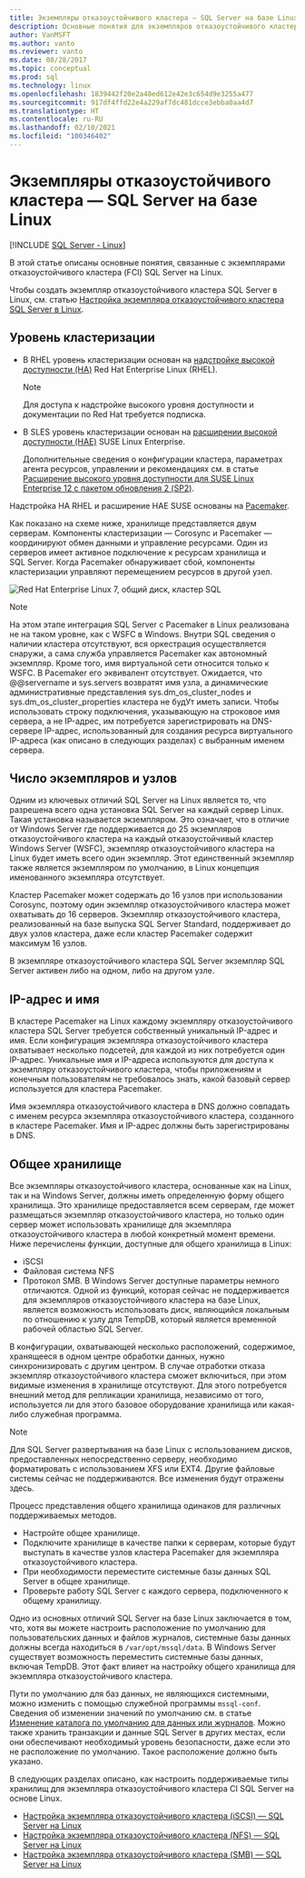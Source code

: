 ```yaml
---
title: Экземпляры отказоустойчивого кластера — SQL Server на базе Linux
description: Основные понятия для экземпляров отказоустойчивого кластера SQL Server в Linux включают уровень кластеризации, число экземпляров, IP-адрес, имя и общее хранилище.
author: VanMSFT
ms.author: vanto
ms.reviewer: vanto
ms.date: 08/28/2017
ms.topic: conceptual
ms.prod: sql
ms.technology: linux
ms.openlocfilehash: 1839442f20e2a48ed612e42e3c654d9e3255a477
ms.sourcegitcommit: 917df4ffd22e4a229af7dc481dcce3ebba0aa4d7
ms.translationtype: HT
ms.contentlocale: ru-RU
ms.lasthandoff: 02/10/2021
ms.locfileid: "100346402"
---
```

# <a name="failover-cluster-instances---sql-server-on-linux"></a>Экземпляры отказоустойчивого кластера — SQL Server на базе Linux

[!INCLUDE [SQL Server - Linux](../includes/applies-to-version/sql-linux.md)]

В этой статье описаны основные понятия, связанные с экземплярами отказоустойчивого кластера (FCI) SQL Server на Linux. 

Чтобы создать экземпляр отказоустойчивого кластера SQL Server в Linux, см. статью [Настройка экземпляра отказоустойчивого кластера SQL Server в Linux](sql-server-linux-shared-disk-cluster-configure.md).

## <a name="the-clustering-layer"></a>Уровень кластеризации

* В RHEL уровень кластеризации основан на [надстройке высокой доступности (HA)](https://access.redhat.com/documentation/en-US/Red_Hat_Enterprise_Linux/6/pdf/High_Availability_Add-On_Overview/Red_Hat_Enterprise_Linux-6-High_Availability_Add-On_Overview-en-US.pdf) Red Hat Enterprise Linux (RHEL). 

    > [!NOTE] 
    > Для доступа к надстройке высокого уровня доступности и документации по Red Hat требуется подписка. 

* В SLES уровень кластеризации основан на [расширении высокой доступности (HAE)](https://www.suse.com/products/highavailability) SUSE Linux Enterprise.

    Дополнительные сведения о конфигурации кластера, параметрах агента ресурсов, управлении и рекомендациях см. в статье [Расширение высокого уровня доступности для SUSE Linux Enterprise 12 с пакетом обновления 2 (SP2)](https://www.suse.com/documentation/sle-ha-12/index.html).

Надстройка HA RHEL и расширение HAE SUSE основаны на [Pacemaker](https://clusterlabs.org/).

Как показано на схеме ниже, хранилище представляется двум серверам. Компоненты кластеризации — Corosync и Pacemaker — координируют обмен данными и управление ресурсами. Один из серверов имеет активное подключение к ресурсам хранилища и SQL Server. Когда Pacemaker обнаруживает сбой, компоненты кластеризации управляют перемещением ресурсов в другой узел.  

![Red Hat Enterprise Linux 7, общий диск, кластер SQL](./media/sql-server-linux-shared-disk-cluster-red-hat-7-configure/LinuxCluster.png) 


> [!NOTE]
> На этом этапе интеграция SQL Server с Pacemaker в Linux реализована не на таком уровне, как с WSFC в Windows. Внутри SQL сведения о наличии кластера отсутствуют, вся оркестрация осуществляется снаружи, а сама служба управляется Pacemaker как автономный экземпляр. Кроме того, имя виртуальной сети относится только к WSFC. В Pacemaker его эквивалент отсутствует. Ожидается, что @@servername и sys.servers возвратят имя узла, а динамические административные представления sys.dm_os_cluster_nodes и sys.dm_os_cluster_properties кластера не будУт иметь записи. Чтобы использовать строку подключения, указывающую на строковое имя сервера, а не IP-адрес, им потребуется зарегистрировать на DNS-сервере IP-адрес, использованный для создания ресурса виртуального IP-адреса (как описано в следующих разделах) с выбранным именем сервера.

## <a name="number-of-instances-and-nodes"></a>Число экземпляров и узлов

Одним из ключевых отличий SQL Server на Linux является то, что разрешена всего одна установка SQL Server на каждый сервер Linux. Такая установка называется экземпляром. Это означает, что в отличие от Windows Server где поддерживается до 25 экземпляров отказоустойчивого кластера на каждый отказоустойчивый кластер Windows Server (WSFC), экземпляр отказоустойчивого кластера на Linux будет иметь всего один экземпляр. Этот единственный экземпляр также является экземпляром по умолчанию, в Linux концепция именованного экземпляра отсутствует. 

Кластер Pacemaker может содержать до 16 узлов при использовании Corosync, поэтому один экземпляр отказоустойчивого кластера может охватывать до 16 серверов. Экземпляр отказоустойчивого кластера, реализованный на базе выпуска SQL Server Standard, поддерживает до двух узлов кластера, даже если кластер Pacemaker содержит максимум 16 узлов.

В экземпляре отказоустойчивого кластера SQL Server экземпляр SQL Server активен либо на одном, либо на другом узле.

## <a name="ip-address-and-name"></a>IP-адрес и имя
В кластере Pacemaker на Linux каждому экземпляру отказоустойчивого кластера SQL Server требуется собственный уникальный IP-адрес и имя. Если конфигурация экземпляра отказоустойчивого кластера охватывает несколько подсетей, для каждой из них потребуется один IP-адрес. Уникальные имя и IP-адреса используются для доступа к экземпляру отказоустойчивого кластера, чтобы приложениям и конечным пользователям не требовалось знать, какой базовый сервер используется для кластера Pacemaker.

Имя экземпляра отказоустойчивого кластера в DNS должно совпадать с именем ресурса экземпляра отказоустойчивого кластера, созданного в кластере Pacemaker.
Имя и IP-адрес должны быть зарегистрированы в DNS.

## <a name="shared-storage"></a>Общее хранилище
Все экземпляры отказоустойчивого кластера, основанные как на Linux, так и на Windows Server, должны иметь определенную форму общего хранилища. Это хранилище предоставляется всем серверам, где может размещаться экземпляр отказоустойчивого кластера, но только один сервер может использовать хранилище для экземпляра отказоустойчивого кластера в любой конкретный момент времени. Ниже перечислены функции, доступные для общего хранилища в Linux:

- iSCSI
- Файловая система NFS
- Протокол SMB. В Windows Server доступные параметры немного отличаются. Одной из функций, которая сейчас не поддерживается для экземпляров отказоустойчивого кластера на базе Linux, является возможность использовать диск, являющийся локальным по отношению к узлу для TempDB, который является временной рабочей областью SQL Server.

В конфигурации, охватывающей несколько расположений, содержимое, хранящееся в одном центре обработки данных, нужно синхронизировать с другим центром. В случае отработки отказа экземпляр отказоустойчивого кластера сможет включиться, при этом видимые изменения в хранилище отсутствуют. Для этого потребуется внешний метод для репликации хранилища, независимо от того, используется ли для этого базовое оборудование хранилища или какая-либо служебная программа. 

>[!NOTE]
>Для SQL Server развертывания на базе Linux с использованием дисков, предоставленных непосредственно серверу, необходимо форматировать с использованием XFS или EXT4. Другие файловые системы сейчас не поддерживаются. Все изменения будут отражены здесь.

Процесс представления общего хранилища одинаков для различных поддерживаемых методов.

- Настройте общее хранилище.
- Подключите хранилище в качестве папки к серверам, которые будут выступать в качестве узлов кластера Pacemaker для экземпляра отказоустойчивого кластера.
- При необходимости переместите системные базы данных SQL Server в общее хранилище.
- Проверьте работу SQL Server с каждого сервера, подключенного к общему хранилищу.

Одно из основных отличий SQL Server на базе Linux заключается в том, что, хотя вы можете настроить расположение по умолчанию для пользовательских данных и файлов журналов, системные базы данных должны всегда находиться в `/var/opt/mssql/data`. В Windows Server существует возможность переместить системные базы данных, включая TempDB. Этот факт влияет на настройку общего хранилища для экземпляра отказоустойчивого кластера.

Пути по умолчанию для баз данных, не являющихся системными, можно изменить с помощью служебной программы `mssql-conf`. Сведения об изменении значений по умолчанию см. в статье [Изменение каталога по умолчанию для данных или журналов](sql-server-linux-configure-mssql-conf.md#datadir). Можно также хранить транзакции и данные SQL Server в других местах, если они обеспечивают необходимый уровень безопасности, даже если это не расположение по умолчанию. Такое расположение должно быть указано.

В следующих разделах описано, как настроить поддерживаемые типы хранилищ для экземпляра отказоустойчивого кластера CI SQL Server на основе Linux.

- [Настройка экземпляра отказоустойчивого кластера (iSCSI) — SQL Server на Linux](sql-server-linux-shared-disk-cluster-configure-iscsi.md)
- [Настройка экземпляра отказоустойчивого кластера (NFS) — SQL Server на Linux](sql-server-linux-shared-disk-cluster-configure-nfs.md)
- [Настройка экземпляра отказоустойчивого кластера (SMB) — SQL Server на Linux](sql-server-linux-shared-disk-cluster-configure-smb.md)
